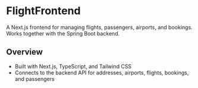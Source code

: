 # FlightFrontend

A Next.js frontend for managing flights, passengers, airports, and bookings.  
Works together with the Spring Boot backend.

## Overview

- Built with Next.js, TypeScript, and Tailwind CSS
- Connects to the backend API for addresses, airports, flights, bookings, and passengers
